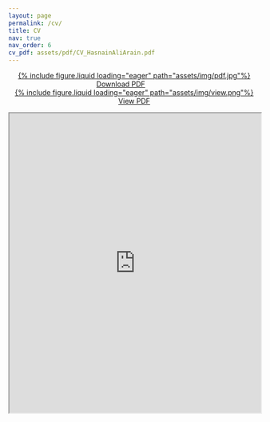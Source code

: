 ```yaml
---
layout: page
permalink: /cv/
title: CV
nav: true
nav_order: 6
cv_pdf: assets/pdf/CV_HasnainAliArain.pdf
---
```

<div>

<center>
<p style="font-weight: bold; text-decoration: underline;">
<a href="https://drive.google.com/file/d/1M-_jDMtUaBvT331lBQ6DQxgvc3WOkk_l/view" rel="noopener noreferrer">
<div class="pdficon">
        {% include figure.liquid loading="eager" path="assets/img/pdf.jpg"%}
    </div>
Download PDF</a>
&emsp;
&emsp;
&emsp;
<a href="https://drive.google.com/file/d/1M-_jDMtUaBvT331lBQ6DQxgvc3WOkk_l/view" target="_blank" rel="noopener noreferrer"> <div class="pdficon">
        {% include figure.liquid loading="eager" path="assets/img/view.png"%}
    </div> View PDF </a> </p>
</center>

<center>
<iframe src="https://drive.google.com/file/d/1M-_jDMtUaBvT331lBQ6DQxgvc3WOkk_l/view" width="100%" height="600" allow="autoplay"></iframe>
</center>
</div>

